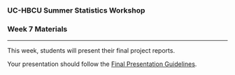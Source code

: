 
### UC-HBCU Summer Statistics Workshop

### Week 7 Materials

------------------------------------------------------------------------

This week, students will present their final project reports.

Your presentation should follow the [Final Presentation Guidelines](https://github.com/dconroybeam/SummerStats2023/blob/main/Week%207/Final%20Project%20Presentation%20Guidelines.pdf).
